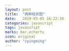 ```yaml
---
layout: post
title:  "两种柱状图"
date:   2019-03-05 16:22:30
categories: javascript
tags: javascript
marks: bar,echarts
icon: original
author: "zyingming"
---
```

